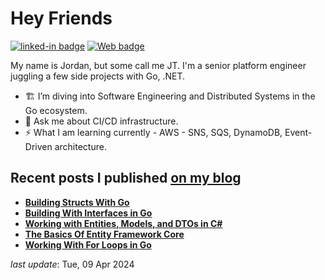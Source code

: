 <h1>Hey Friends</h1>

[![linked-in badge](https://img.shields.io/badge/JordanTaylor-2088FF?style=flat&logo=linkedin)](https://www.linkedin.com/in/jordan-taylor-3555aba6/)
[![Web badge](https://img.shields.io/badge/WebSite-30302f?style=flat&logo=google_chrome)](https://justjordant.com/)

My name is Jordan, but some call me JT. I'm a senior platform engineer juggling a few side projects with Go, .NET.


- 🏗️ I’m diving into Software Engineering and Distributed Systems in the Go ecosystem.
- 💬 Ask me about CI/CD infrastructure.
- ⚡ What I am learning currently - AWS - SNS, SQS, DynamoDB, Event-Driven architecture.

## Recent posts I published [on my blog](https://blog.justjordant.com)

- **[Building Structs With Go](https://justjordant.com/blog/building-structs-with-go/)**
- **[Building With Interfaces in Go](https://justjordant.com/blog/building-with-interfaces-in-go/)**
- **[Working with Entities, Models, and DTOs in C#](https://justjordant.com/blog/c-sharp-entities-models/)**
- **[The Basics Of Entity Framework Core](https://justjordant.com/blog/dotnet-ef-core/)**
- **[Working With For Loops in Go](https://justjordant.com/blog/go-loops/)**

<!-- 
- **[Building Structs With Go](https://justjordant.com/blog/building-structs-with-go/)** ()
- **[Building With Interfaces in Go](https://justjordant.com/blog/building-with-interfaces-in-go/)** ()
- **[Working with Entities, Models, and DTOs in C#](https://justjordant.com/blog/c-sharp-entities-models/)** ()
- **[The Basics Of Entity Framework Core](https://justjordant.com/blog/dotnet-ef-core/)** ()
- **[Working With For Loops in Go](https://justjordant.com/blog/go-loops/)** ()
 -->

_last update_: Tue, 09 Apr 2024
